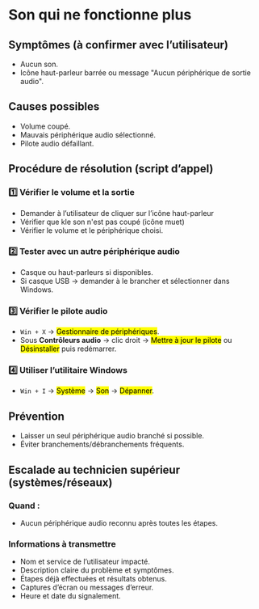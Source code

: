 # Son qui ne fonctionne plus

## Symptômes (à confirmer avec l’utilisateur)
- Aucun son.
- Icône haut-parleur barrée ou message "Aucun périphérique de sortie audio".

## Causes possibles
- Volume coupé.
- Mauvais périphérique audio sélectionné.
- Pilote audio défaillant.

## Procédure de résolution (script d’appel)

### 1️⃣ Vérifier le volume et la sortie
- Demander à l’utilisateur de cliquer sur l’icône haut-parleur
- Vérifier que kle son n'est pas coupé (icône muet)
- Vérifier le volume et le périphérique choisi.

### 2️⃣ Tester avec un autre périphérique audio
- Casque ou haut-parleurs si disponibles.
- Si casque USB → demander à le brancher et sélectionner dans Windows.

### 3️⃣ Vérifier le pilote audio
- `Win + X` → <mark>Gestionnaire de périphériques</mark>.
- Sous **Contrôleurs audio** → clic droit → <mark>Mettre à jour le pilote</mark> ou <mark>Désinstaller</mark> puis redémarrer.

### 4️⃣ Utiliser l’utilitaire Windows
- `Win + I` → <mark>Système</mark> → <mark>Son</mark> → <mark>Dépanner</mark>.

## Prévention
- Laisser un seul périphérique audio branché si possible.
- Éviter branchements/débranchements fréquents.

## Escalade au technicien supérieur (systèmes/réseaux)

### Quand :
- Aucun périphérique audio reconnu après toutes les étapes.

### Informations à transmettre
- Nom et service de l’utilisateur impacté.
- Description claire du problème et symptômes.
- Étapes déjà effectuées et résultats obtenus.
- Captures d’écran ou messages d’erreur.
- Heure et date du signalement.
